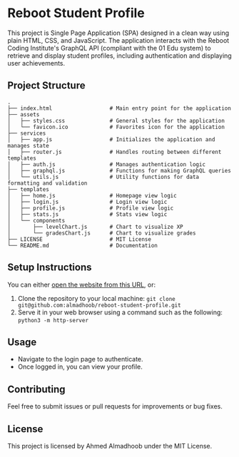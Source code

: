 # Reboot Student Profile

This project is Single Page Application (SPA) designed in a clean way using plain HTML, CSS, and JavaScript. The application interacts with the Reboot Coding Institute's GraphQL API (compliant with the 01 Edu system) to retrieve and display student profiles, including authentication and displaying user achievements.

## Project Structure

```
.
├── index.html                  # Main entry point for the application
├── assets
│   ├── styles.css              # General styles for the application
│   └── favicon.ico             # Favorites icon for the application
├── services
│   ├── app.js                  # Initializes the application and manages state
│   ├── router.js               # Handles routing between different templates
│   ├── auth.js                 # Manages authentication logic
│   ├── graphql.js              # Functions for making GraphQL queries
│   └── utils.js                # Utility functions for data formatting and validation
├── templates
│   ├── home.js                 # Homepage view logic
│   ├── login.js                # Login view logic
│   ├── profile.js              # Profile view logic
│   ├── stats.js                # Stats view logic
│   └── components
│       ├── levelChart.js       # Chart to visualize XP
│       └── gradesChart.js      # Chart to visualize grades
├── LICENSE                     # MIT License
└── README.md                   # Documentation
```

## Setup Instructions

You can either [open the website from this URL](http://almadhoob.github.io/reboot-student-profile), or:

1. Clone the repository to your local machine: `git clone git@github.com:almadhoob/reboot-student-profile.git`
2. Serve it in your web browser using a command such as the following: `python3 -m http-server`

## Usage

- Navigate to the login page to authenticate.
- Once logged in, you can view your profile.

## Contributing

Feel free to submit issues or pull requests for improvements or bug fixes.

## License

This project is licensed by Ahmed Almadhoob under the MIT License.
